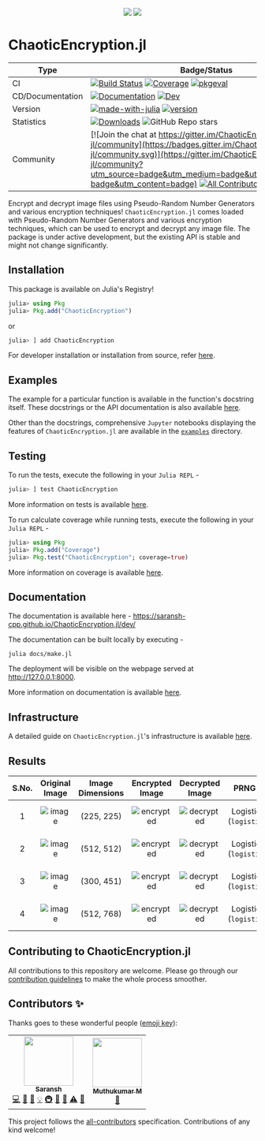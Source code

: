 <p align="center">
    <img src="https://user-images.githubusercontent.com/74055102/154795300-93829a7f-5859-4450-be20-8bd28ea4bcca.png#gh-light-mode-only"/>
    <img src="https://user-images.githubusercontent.com/74055102/154795225-d439004c-267e-4d96-91c1-ffd9213eddbe.png#gh-dark-mode-only"/>
</p>

# ChaoticEncryption.jl

|Type|Badge/Status|
|-|-|
|CI|[![Build Status](https://github.com/Saransh-cpp/ChaoticEncryption.jl/actions/workflows/CI.yml/badge.svg?branch=master)](https://github.com/Saransh-cpp/ChaoticEncryption.jl/actions/workflows/CI.yml?query=branch%3Amaster) [![Coverage](https://codecov.io/gh/Saransh-cpp/ChaoticEncryption.jl/branch/master/graph/badge.svg)](https://codecov.io/gh/Saransh-cpp/ChaoticEncryption.jl) [![pkgeval](https://juliahub.com/docs/ChaoticEncryption/pkgeval.svg)](https://juliahub.com/ui/Packages/ChaoticEncryption/dtMkN)|
|CD/Documentation|[![Documentation](https://github.com/Saransh-cpp/ChaoticEncryption.jl/actions/workflows/documentation.yml/badge.svg)](https://github.com/Saransh-cpp/ChaoticEncryption.jl/actions/workflows/documentation.yml) [![Dev](https://img.shields.io/badge/Docs-Dev-brightgreen)](https://saransh-cpp.github.io/ChaoticEncryption.jl/dev/)|
|Version|[![made-with-julia](https://img.shields.io/badge/Made%20with-Julia-ff69bf.svg)](https://julialang.org) [![version](https://juliahub.com/docs/ChaoticEncryption/version.svg)](https://juliahub.com/ui/Packages/ChaoticEncryption/dtMkN)|
|Statistics|[![Downloads](https://shields.io/endpoint?url=https://pkgs.genieframework.com/api/v1/badge/ChaoticEncryption)](https://pkgs.genieframework.com?packages=ChaoticEncryption) ![GitHub Repo stars](https://img.shields.io/github/stars/Saransh-cpp/ChaoticEncryption.jl)|
|Community|[![Join the chat at https://gitter.im/ChaoticEncryption-jl/community](https://badges.gitter.im/ChaoticEncryption-jl/community.svg)](https://gitter.im/ChaoticEncryption-jl/community?utm_source=badge&utm_medium=badge&utm_campaign=pr-badge&utm_content=badge) [![All Contributors](https://img.shields.io/badge/all_contributors-2-orange.svg?style=flat-square)](#contributors-)|

<!-- <div align="center"> -->
  
<!-- [![Build Status](https://github.com/Saransh-cpp/ChaoticEncryption.jl/actions/workflows/CI.yml/badge.svg?branch=master)](https://github.com/Saransh-cpp/ChaoticEncryption.jl/actions/workflows/CI.yml?query=branch%3Amaster) -->
<!-- [![Documentation](https://github.com/Saransh-cpp/ChaoticEncryption.jl/actions/workflows/documentation.yml/badge.svg)](https://github.com/Saransh-cpp/ChaoticEncryption.jl/actions/workflows/documentation.yml) -->
<!-- [![version](https://juliahub.com/docs/ChaoticEncryption/version.svg)](https://juliahub.com/ui/Packages/ChaoticEncryption/dtMkN) -->
<!-- [![made-with-julia](https://img.shields.io/badge/Made%20with-Julia-ff69bf.svg)](https://julialang.org) -->
<!-- [![Downloads](https://shields.io/endpoint?url=https://pkgs.genieframework.com/api/v1/badge/ChaoticEncryption)](https://pkgs.genieframework.com?packages=ChaoticEncryption) -->
<!-- [![Dev](https://img.shields.io/badge/Docs-Dev-brightgreen)](https://saransh-cpp.github.io/ChaoticEncryption.jl/dev/) -->
<!-- [![Coverage](https://codecov.io/gh/Saransh-cpp/ChaoticEncryption.jl/branch/master/graph/badge.svg)](https://codecov.io/gh/Saransh-cpp/ChaoticEncryption.jl) [![Join the chat at https://gitter.im/ChaoticEncryption-jl/community](https://badges.gitter.im/ChaoticEncryption-jl/community.svg)](https://gitter.im/ChaoticEncryption-jl/community?utm_source=badge&utm_medium=badge&utm_campaign=pr-badge&utm_content=badge) -->
<!-- ALL-CONTRIBUTORS-BADGE:START - Do not remove or modify this section -->
<!-- [![All Contributors](https://img.shields.io/badge/all_contributors-2-orange.svg?style=flat-square)](#contributors-) -->
<!-- ALL-CONTRIBUTORS-BADGE:END -->

<!-- </div> -->


Encrypt and decrypt image files using Pseudo-Random Number Generators and various encryption techniques! `ChaoticEncryption.jl` comes loaded with Pseudo-Random Number Generators and various encryption techniques, which can be used to encrypt and decrypt any image file. The package is under active development, but the existing API is stable and might not change significantly.

## Installation
This package is available on Julia's Registry!
```julia
julia> using Pkg
julia> Pkg.add("ChaoticEncryption")
```
or
```julia
julia> ] add ChaoticEncryption
```

For developer installation or installation from source, refer [here](https://github.com/Saransh-cpp/ChaoticEncryption.jl/blob/master/CONTRIBUTING.md#local-installation).

## Examples

The example for a particular function is available in the function's docstring itself. These docstrings or the API documentation is also available [here](https://saransh-cpp.github.io/ChaoticEncryption.jl/dev/).

Other than the docstrings, comprehensive `Jupyter` notebooks displaying the features of `ChaoticEncryption.jl` are available in the [`examples`](https://github.com/Saransh-cpp/ChaoticEncryption.jl/tree/master/examples) directory.

## Testing

To run the tests, execute the following in your `Julia REPL` -
```julia
julia> ] test ChaoticEncryption
```

More information on tests is available [here](https://github.com/Saransh-cpp/ChaoticEncryption.jl/blob/master/CONTRIBUTING.md#testing).

To run calculate coverage while running tests, execute the following in your `Julia REPL` -
```julia
julia> using Pkg
julia> Pkg.add("Coverage")
julia> Pkg.test("ChaoticEncryption"; coverage=true)
```

More information on coverage is available [here](https://github.com/Saransh-cpp/ChaoticEncryption.jl/blob/master/CONTRIBUTING.md#coverage).

## Documentation

The documentation is available here - https://saransh-cpp.github.io/ChaoticEncryption.jl/dev/

The documentation can be built locally by executing -
```
julia docs/make.jl
```
The deployment will be visible on the webpage served at http://127.0.0.1:8000.

More information on documentation is available [here](https://github.com/Saransh-cpp/ChaoticEncryption.jl/blob/master/CONTRIBUTING.md#documentation).

## Infrastructure

A detailed guide on `ChaoticEncryption.jl`'s infrastructure is available [here](https://github.com/Saransh-cpp/ChaoticEncryption.jl/blob/master/CONTRIBUTING.md#infrastructure).

## Results
|S.No. | Original Image | Image Dimensions | Encrypted Image | Decrypted Image | PRNG used | Algorithm used |
|:----:|:--------------:|:----------------:|:---------------:|:---------------:|:---------:|:--------------:|
|1|![image](https://user-images.githubusercontent.com/74055102/154138746-cd49b7a7-bdf2-47c2-8260-35a90084c60a.png)| (225, 225) | ![encrypted](https://user-images.githubusercontent.com/74055102/154138976-5e60fe23-3644-4299-bc39-7d6b637cc744.png) | ![decrypted](https://user-images.githubusercontent.com/74055102/154139009-bd2a1de0-03a7-432e-bc34-2647f8c42425.png) | Logistic Map (`logistic_key`) | Substitution (`substitution_encryption, substitution_decryption`)|
|2|![image](https://github.com/Saransh-cpp/ChaoticEncryption.jl/assets/83298237/a4d8ab01-cf3b-4d87-8e6e-f559f1fab475)| (512, 512) | ![encrypted](https://user-images.githubusercontent.com/74055102/154138976-5e60fe23-3644-4299-bc39-7d6b637cc744.png) | ![decrypted](https://github.com/Saransh-cpp/ChaoticEncryption.jl/assets/83298237/24963f96-a50d-44af-b6d9-65f34c6b04fe) | Logistic Map (`logistic_key`) | Substitution (`substitution_encryption, substitution_decryption`)|
|3|![image](https://github.com/Saransh-cpp/ChaoticEncryption.jl/assets/83298237/a5515ec0-ca5d-4a7b-84d3-dbadc5bfe799)| (300, 451) | ![encrypted](https://github.com/Saransh-cpp/ChaoticEncryption.jl/assets/83298237/b05b422a-ff5f-402b-8868-5f8826537360) | ![decrypted](https://github.com/Saransh-cpp/ChaoticEncryption.jl/assets/83298237/2ffa0677-ed75-43fc-9c7a-2b38a35c0a16) | Logistic Map (`logistic_key`) | Substitution (`substitution_encryption, substitution_decryption`)|
|4|![image](https://github.com/Saransh-cpp/ChaoticEncryption.jl/assets/83298237/0d82e63b-e223-4e6b-84be-6519fa1f13dd)| (512, 768) | ![encrypted](https://github.com/Saransh-cpp/ChaoticEncryption.jl/assets/83298237/f1488f13-f58d-42e4-a4a9-72a49afe5c51) | ![decrypted](https://github.com/Saransh-cpp/ChaoticEncryption.jl/assets/83298237/cf49b39f-abe5-4467-9279-b0a0732ea47a) | Logistic Map (`logistic_key`) | Substitution (`substitution_encryption, substitution_decryption`)|

## Contributing to ChaoticEncryption.jl

All contributions to this repository are welcome. Please go through our [contribution guidelines](https://github.com/Saransh-cpp/ChaoticEncryption.jl/blob/master/CONTRIBUTING.md) to make the whole process smoother.

## Contributors ✨

Thanks goes to these wonderful people ([emoji key](https://allcontributors.org/docs/en/emoji-key)):

<!-- ALL-CONTRIBUTORS-LIST:START - Do not remove or modify this section -->
<!-- prettier-ignore-start -->
<!-- markdownlint-disable -->
<table>
  <tr>
    <td align="center"><a href="https://github.com/Saransh-cpp"><img src="https://avatars.githubusercontent.com/u/74055102?v=4?s=100" width="100px;" alt=""/><br /><sub><b>Saransh</b></sub></a><br /><a href="https://github.com/Saransh-cpp/ChaoticEncryption.jl/commits?author=Saransh-cpp" title="Code">💻</a> <a href="https://github.com/Saransh-cpp/ChaoticEncryption.jl/issues?q=author%3ASaransh-cpp" title="Bug reports">🐛</a> <a href="#design-Saransh-cpp" title="Design">🎨</a> <a href="#example-Saransh-cpp" title="Examples">💡</a> <a href="#infra-Saransh-cpp" title="Infrastructure (Hosting, Build-Tools, etc)">🚇</a> <a href="#maintenance-Saransh-cpp" title="Maintenance">🚧</a> <a href="https://github.com/Saransh-cpp/ChaoticEncryption.jl/pulls?q=is%3Apr+reviewed-by%3ASaransh-cpp" title="Reviewed Pull Requests">👀</a> <a href="https://github.com/Saransh-cpp/ChaoticEncryption.jl/commits?author=Saransh-cpp" title="Tests">⚠️</a> <a href="https://github.com/Saransh-cpp/ChaoticEncryption.jl/commits?author=Saransh-cpp" title="Documentation">📖</a></td>
    <td align="center"><a href="https://github.com/Muthukumar-Muthu"><img src="https://avatars.githubusercontent.com/u/78968487?v=4?s=100" width="100px;" alt=""/><br /><sub><b>Muthukumar M</b></sub></a><br /><a href="https://github.com/Saransh-cpp/ChaoticEncryption.jl/commits?author=Muthukumar-Muthu" title="Documentation">📖</a></td>
  </tr>
</table>

<!-- markdownlint-restore -->
<!-- prettier-ignore-end -->

<!-- ALL-CONTRIBUTORS-LIST:END -->

This project follows the [all-contributors](https://github.com/all-contributors/all-contributors) specification. Contributions of any kind welcome!
